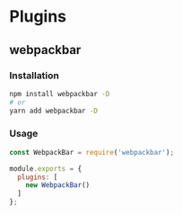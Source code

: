# Plugins

## webpackbar

### Installation

``` bash
npm install webpackbar -D
# or
yarn add webpackbar -D
```

### Usage

``` js
const WebpackBar = require('webpackbar');

module.exports = {
  plugins: [
    new WebpackBar()
  ]
};
```
